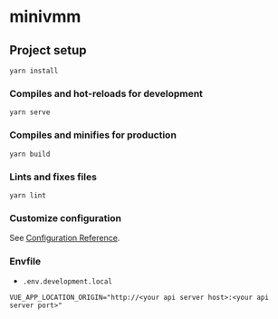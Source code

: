 # minivmm

## Project setup
```
yarn install
```

### Compiles and hot-reloads for development
```
yarn serve
```

### Compiles and minifies for production
```
yarn build
```

### Lints and fixes files
```
yarn lint
```

### Customize configuration
See [Configuration Reference](https://cli.vuejs.org/config/).

### Envfile
* `.env.development.local`
```
VUE_APP_LOCATION_ORIGIN="http://<your api server host>:<your api server port>"
```
